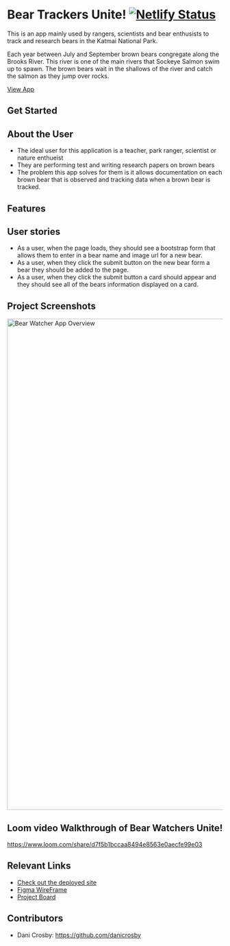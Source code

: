 # Bear Trackers Unite!  [![Netlify Status](https://api.netlify.com/api/v1/badges/40864438-7aad-4a29-9e7f-1b0982db3eff/deploy-status)](https://app.netlify.com/sites/dc-bear-watchers-unite/deploys)

This is an app mainly used by rangers, scientists and bear enthusists to track and research bears in the Katmai National Park. 

Each year between July and September brown bears congregate along the Brooks River. This river is one of the main rivers that Sockeye Salmon swim up to spawn. The brown bears wait in the shallows of the river and catch the salmon as they jump over rocks. 

[View App]()

## Get Started

## About the User
- The ideal user for this application is a teacher, park ranger, scientist or nature enthueist
- They are performing test and writing research papers on brown bears
- The problem this app solves for them is it allows documentation on each brown bear that is observed and tracking data when a brown bear is tracked.

## Features
## User stories
* As a user, when the page loads, they should see a bootstrap form that allows them to enter in a bear name and image url for a new bear.
* As a user, when they click the submit button on the new bear form a bear they should be added to the page.
* As a user, when they click the submit button a card should appear and they should see all of the bears information displayed on a card.

## Project Screenshots
<img width="1148" alt="Bear Watcher App Overview" src="./images/Overview.png">

## Loom video Walkthrough of Bear Watchers Unite!
https://www.loom.com/share/d7f5b1bccaa8494e8563e0aecfe99e03


## Relevant Links <!-- Link to all the things that are required outside of the ones that have their own section -->
- [Check out the deployed site]()
- [Figma WireFrame](https://www.figma.com/file/6VTWlVFWrUrVviW2rD6iXo/Bear-Watcher?node-id=0%3A1)
- [Project Board](https://github.com/danicrosby/bear-watcher/projects)

## Contributors
- Dani Crosby: https://github.com/danicrosby
